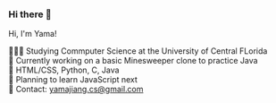 ### Hi there 👋
Hi, I'm Yama! 

👩🏻‍💻 Studying Commputer Science at the University of Central FLorida <br/>
🔭 Currently working on a basic Minesweeper clone to practice Java <br/>
🌷 HTML/CSS, Python, C, Java <br/>
🌱 Planning to learn JavaScript next <br/>
💌 Contact: yamajiang.cs@gmail.com <br/>


